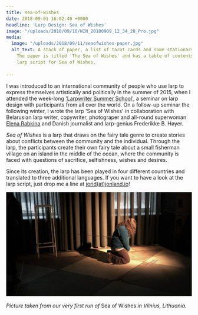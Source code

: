 ```yaml
---
title: sea-of-wishes
date: 2018-09-01 16:02:40 +0000
headline: 'Larp Design: Sea of Wishes'
image: "/uploads/2018/09/10/WIN_20180909_12_34_28_Pro.jpg"
media:
  image: "/uploads/2018/09/11/seaofwishes-paper.jpg"
  alt_text: A stack of paper, a list of tarot cards and some stationary on a desk.
    The paper is titled 'The Sea of Wishes' and has a table of contents. This is the
    larp script for Sea of Wishes.

---
```

I was introduced to an international community of people who use larp to express themselves artistically and politically in the summer of 2015, when I attended the week-long ['Larpwriter Summer School'](https://larpschool.blogspot.com/), a seminar on larp design with participants from all over the world. On a follow-up seminar the following winter, I wrote the larp 'Sea of Wishes' in collaboration with Belarusian larp writer, copywriter, photograper and all-round superwoman [Elena Rabkina](https://www.rabkina.com/) and Danish journalist and larp-genius Frederikke B. Høyer.

_Sea of Wishes_ is a larp that draws on the fairy tale genre to create stories about conflicts between the community and the individual. Through the larp, the participants create their own fairy tale about a small fisherman village on an island in the middle of the ocean, where the community is faced with questions of sacrifice, selfishness, wishes and desires.

Since its creation, the larp has been played in four different countries and translated to three additional languages. If you want to have a look at the larp script, just drop me a line at [jorid(at)jonland.io](mailto:jorid@jonland.io)!

![A person is kneeling on a tiled stone floor. In front of them lies five tarot cards, face down. The room is dark, and a spotlight is shining on the person and the cards. ](/uploads/2018/09/11/seaofwishes-play.jpg)

_Picture taken from our very first run of_ Sea of Wishes _in Vilnius, Lithuania._
